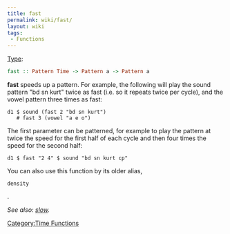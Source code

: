 ```yaml
---
title: fast
permalink: wiki/fast/
layout: wiki
tags:
 - Functions
---
```


[Type](/wiki/Type_signature "wikilink"):

``` haskell
fast :: Pattern Time -> Pattern a -> Pattern a
```

**fast** speeds up a pattern. For example, the following will play the
sound pattern "bd sn kurt" twice as fast (i.e. so it repeats twice per
cycle), and the vowel pattern three times as fast:

    d1 $ sound (fast 2 "bd sn kurt")
       # fast 3 (vowel "a e o")

The first parameter can be patterned, for example to play the pattern at
twice the speed for the first half of each cycle and then four times the
speed for the second half:

    d1 $ fast "2 4" $ sound "bd sn kurt cp"

You can also use this function by its older alias,

    density

.

*See also: [slow](slow "wikilink").*

[Category:Time Functions](/wiki/Category:Time_Functions "wikilink")
